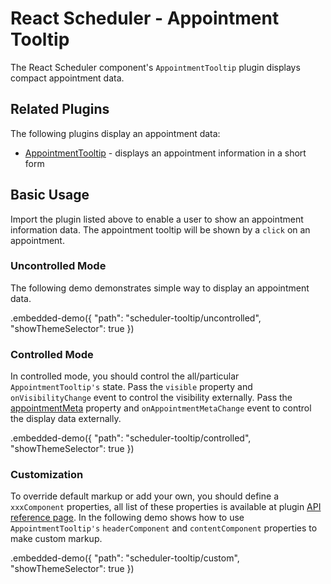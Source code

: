 # React Scheduler - Appointment Tooltip

The React Scheduler component's `AppointmentTooltip` plugin displays compact appointment data.

## Related Plugins

The following plugins display an appointment data:

- [AppointmentTooltip](../reference/appointment-tooltip.md) - displays an appointment information in a short form

## Basic Usage

Import the plugin listed above to enable a user to show an appointment information data. The appointment tooltip will be shown by a `click` on an appointment.

### Uncontrolled Mode

The following demo demonstrates simple way to display an appointment data.

.embedded-demo({ "path": "scheduler-tooltip/uncontrolled", "showThemeSelector": true })

### Controlled Mode

In controlled mode, you should control the all/particular `AppointmentTooltip's` state. Pass the `visible` property and `onVisibilityChange`  event to control the visibility externally. Pass the [appointmentMeta](../reference/appointment-tooltip.md#appointmentmeta) property and `onAppointmentMetaChange` event to control the display data externally.

.embedded-demo({ "path": "scheduler-tooltip/controlled", "showThemeSelector": true })

### Customization

To override default markup or add your own, you should define a `xxxComponent` properties, all list of these properties is available at plugin [API reference page](../reference/appointment-tooltip.md). In the following demo shows how to use `AppointmentTooltip's` `headerComponent` and `contentComponent` properties to make custom markup.

.embedded-demo({ "path": "scheduler-tooltip/custom", "showThemeSelector": true })
